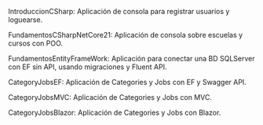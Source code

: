 IntroduccionCSharp: Aplicación de consola para registrar usuarios y loguearse.

FundamentosCSharpNetCore21: Aplicación de consola sobre escuelas y cursos con POO.

FundamentosEntityFrameWork: Aplicación para conectar una BD SQLServer con EF sin API, usando migraciones y Fluent API.

CategoryJobsEF: Aplicación de Categories y Jobs con EF y Swagger API.

CategoryJobsMVC: Aplicación de Categories y Jobs con MVC.

CategoryJobsBlazor: Aplicación de Categories y Jobs con Blazor.
